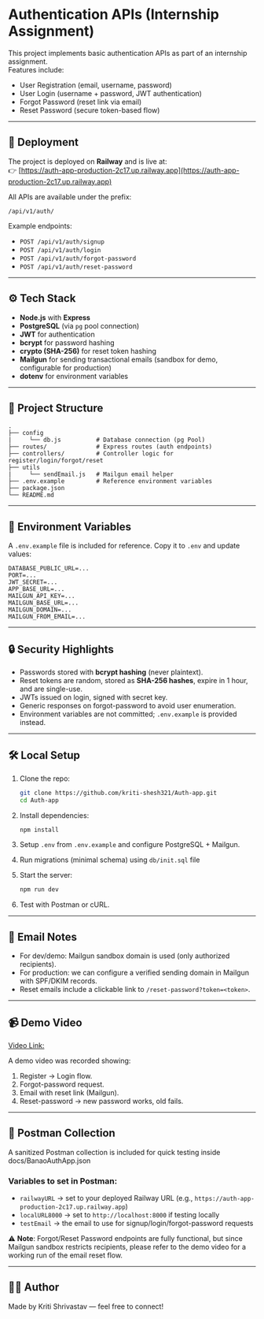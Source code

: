 # Authentication APIs (Internship Assignment)

This project implements basic authentication APIs as part of an internship assignment.  
Features include:
- User Registration (email, username, password)
- User Login (username + password, JWT authentication)
- Forgot Password (reset link via email)
- Reset Password (secure token-based flow)

---

## 🚀 Deployment
The project is deployed on **Railway** and is live at:  
👉 [https://auth-app-production-2c17.up.railway.app](https://auth-app-production-2c17.up.railway.app)

All APIs are available under the prefix:
```
/api/v1/auth/
```

Example endpoints:
- `POST /api/v1/auth/signup`
- `POST /api/v1/auth/login`
- `POST /api/v1/auth/forgot-password`
- `POST /api/v1/auth/reset-password`

---

## ⚙️ Tech Stack
- **Node.js** with **Express**
- **PostgreSQL** (via `pg` pool connection)
- **JWT** for authentication
- **bcrypt** for password hashing
- **crypto (SHA-256)** for reset token hashing
- **Mailgun** for sending transactional emails (sandbox for demo, configurable for production)
- **dotenv** for environment variables

---

## 📂 Project Structure
```
.
├── config
|     └── db.js          # Database connection (pg Pool)
├── routes/              # Express routes (auth endpoints)
├── controllers/         # Controller logic for register/login/forgot/reset
├── utils
|     └── sendEmail.js   # Mailgun email helper
├── .env.example         # Reference environment variables
├── package.json
└── README.md
```

---

## 🔑 Environment Variables
A `.env.example` file is included for reference. Copy it to `.env` and update values:

```
DATABASE_PUBLIC_URL=...
PORT=...
JWT_SECRET=...
APP_BASE_URL=...
MAILGUN_API_KEY=...
MAILGUN_BASE_URL=...
MAILGUN_DOMAIN=...
MAILGUN_FROM_EMAIL=...
```

---

## 🔒 Security Highlights
- Passwords stored with **bcrypt hashing** (never plaintext).
- Reset tokens are random, stored as **SHA-256 hashes**, expire in 1 hour, and are single-use.
- JWTs issued on login, signed with secret key.
- Generic responses on forgot-password to avoid user enumeration.
- Environment variables are not committed; `.env.example` is provided instead.

---

## 🛠️ Local Setup
1. Clone the repo:  
   ```bash
   git clone https://github.com/kriti-shesh321/Auth-app.git
   cd Auth-app
   ```

2. Install dependencies:  
   ```bash
   npm install
   ```

3. Setup `.env` from `.env.example` and configure PostgreSQL + Mailgun.

4. Run migrations (minimal schema) using `db/init.sql` file 

5. Start the server:  
   ```bash
   npm run dev
   ```

6. Test with Postman or cURL.

---

## 📧 Email Notes
- For dev/demo: Mailgun sandbox domain is used (only authorized recipients).  
- For production: we can configure a verified sending domain in Mailgun with SPF/DKIM records.  
- Reset emails include a clickable link to `/reset-password?token=<token>`.

---

## 📹 Demo Video

[Video Link:](https://drive.google.com/file/d/1c2JnSlDO_SHnprAwyJi3SJXT65eMhRFr/view?usp=drive_link)

A demo video was recorded showing:  
1. Register → Login flow.  
2. Forgot-password request.  
3. Email with reset link (Mailgun).  
4. Reset-password → new password works, old fails.  

---

## 🧪 Postman Collection
A sanitized Postman collection is included for quick testing inside docs/BanaoAuthApp.json

### Variables to set in Postman:
- `railwayURL` → set to your deployed Railway URL (e.g., `https://auth-app-production-2c17.up.railway.app`)
- `localURL8000` → set to `http://localhost:8000` if testing locally
- `testEmail` → the email to use for signup/login/forgot-password requests

⚠️ **Note**: Forgot/Reset Password endpoints are fully functional, but since Mailgun sandbox restricts recipients, please refer to the demo video for a working run of the email reset flow.

---

## 🧑‍💻 Author

Made by Kriti Shrivastav — feel free to connect!